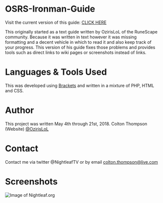 # OSRS-Ironman-Guide

Visit the current version of this guide: [CLICK HERE](http://nightleaf.org)

This originally started as a text guide written by OzirisLoL of the RuneScape community.  Because it was written in text however it was missing formatting and a decent vehicle in which to read it and also keep track of your progress.  This version of his guide fixes those problems and provides tools such as direct links to wiki pages or screenshots instead of links.

# Languages & Tools Used

This was developed using [Brackets](http://brackets.io) and written in a mixture of PHP, HTML and CSS.

# Author

This project was written May 4th through 21st, 2018.
Colton Thompson (Website)
[@OzirisLoL](https://twitter.com/ozirisLoL)

# Contact

Contact me via twitter @NightleafTV or by email colton.thompson@live.com


# Screenshots

![Image of Nightleaf.org](https://imgur.com/a/S3YPB8l)
